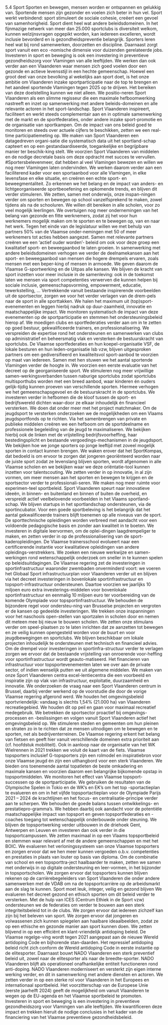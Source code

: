 5.4 Sport Sporten en bewegen, mensen worden er ontspannen en gelukkig van. Sportende mensen zijn gezonder en voelen zich beter in hun vel. Sport werkt verbindend: sport stimuleert de sociale cohesie, creëert een gevoel van samenhorigheid. Sport dient heel wat andere beleidsdomeinen. In het fijnmazige netwerk van meer dan 25.000 sportclubs is diversiteit welkom, kunnen welzijnsvragen opgepikt worden, kan iedereen excelleren, wordt inclusie bevorderd en is gezondheidspreventie belangrijk. Sporters leren heel wat bij rond samenwerken, doorzetten en discipline. Daarnaast zorgt sport vanuit een eco -nomische dimensie voor duizenden gerelateerde jobs. Investeren in sport en beweging is ook een investering in preventieve gezondheidszorg voor Vlamingen van alle leeftijden. We werken dan ook verder aan een Vlaanderen waar mensen zich goed voelen door een gezonde en actieve levensstijl in een hechte gemeenschap. Hoewel een groot deel van onze bevolking al wekelijks aan sport doet, is het onze ambitie om Vlaanderen inzake sportparticipatie naar de top te brengen en het aandeel sportende Vlamingen tegen 2025 op te drijven. Het bereiken van deze doelstelling kunnen we niet alleen. We positio-neren Sport Vlaanderen als een slimme regisseur die een maximale hefboomwerking nastreeft en inzet op samenwerking met andere beleids-domeinen en alle relevante actoren in het sport-landschap. Sport Vlaanderen inspireert, faciliteert en werkt steeds complementair aan en in optimale samenwerking met de markt en de sportfederaties, onder andere inzake sport-promotie en de organisatie van sportkampen. Om de impact van ons beleid goed te monitoren en steeds over actuele cijfers te beschikken, zetten we een real-time participatiemeting op. We maken van Sport Vlaanderen een datagedreven organi-satie die systematisch data uit het sportland-schap capteert en op een gestandaardiseerde, toegankelijke en begrijpbare manier ter beschik-king stelt. We voorzien Sport Vlaanderen van middelen en de nodige decretale basis om deze opdracht met succes te vervullen. #Sportersbelevenmeer, dat hebben al veel Vlamingen bewezen en willen we nog meer Vlamingen laten ondervinden. We werken daarom verder aan een faciliterend kader voor een sportaanbod voor alle Vlamingen, in elke levensfase en elke situatie, en creëren een echte sport- en beweegmentaliteit. Zo erkennen we het belang en de impact van anders- en lichtgeorganiseerde sportbeoefening en opkomende trends, en blijven dit verder stimuleren. We zetten, samen met onderwijs, onze inspan-ningen verder om sporten en bewegen op school vanzelfsprekend te maken, zowel tijdens als na de schooluren. We willen dit bereiken in alle scholen, voor zo veel mogelijk leerlingen. We overtuigen nog meer ondernemingen van het belang van gezonde en fitte werknemers, zodat zij het voor hun werknemers mogelijk maken om te sporten en te bewegen op, van en naar het werk. Tegen het einde van de legislatuur willen we met behulp van partners 50% van de Vlaamse onder-nemingen met 50 of meer werknemers tot acties hebben aangezet. Samen met relevante partners creëren we een ‘actief ouder worden’- beleid om ook voor deze groep een kwalitatief sport- en beweegaanbod te laten groeien. In samenwerking met andere beleidsdomeinen verhogen we verder de deelnamekansen aan het sport- en beweegaanbod van mensen die hogere drempels ervaren, zoals mensen met een beper-king of mensen in armoede. We geven daarom de Vlaamse G-sportwerking en de Uitpas alle kansen. We blijven de kracht van sport inzetten voor meer inclusie in de samenleving: ook in de toekomst laten we mensen via sport competenties verwerven die kunnen helpen bij sociale inclusie, gemeenschapsvorming, empowerment, educatie, tewerkstelling, … Vertrekkende vanuit bestaande inspirerende voorbeelden uit de sportsector, zorgen we voor het verder verlagen van de drem-pels naar de sport in alle sporttakken. We halen het maximum uit (top)sport-evenementen en leggen hierbij nadruk op duur-zaamheid, innovatie en maatschappelijke impact. We monitoren systematisch de impact van deze evenementen op de sportparticipatie en stemmen het ondersteuningsbeleid hierop af. We moedigen clubs en sportfederaties verder aan om in te zetten op goed bestuur, gekwalificeerde trainers, en professionalisering. We verspreiden de expertise rond het ondersteunen en samenwerken van clubs op administratief en beheersmatig vlak en versterken de bestuurskracht van sportclubs. De Vlaamse sportfederaties en hun koepel-organisatie VSF, de lokale besturen en hun leden-organisatie Isb vzw, blijven uitgesproken partners om een gediversifieerd en kwaliteitsvol sport-aanbod te voorzien op maat van iedereen. Samen met hen stuwen we het aantal sportende Vlamingen verder de hoogte in. We voorzien een eerste evaluatie van het decreet op de georganiseerde sport. We stimuleren nog meer vrijwillige samen-werkingsverbanden tussen naburige sportclubs zodat sportclubs multisporthubs worden met een breed aanbod, waar kinderen én ouders gelijk-tijdig kunnen proeven van verschillende sporten. Hiermee verhogen we het gemeenschapsgevoel en de bestuurskracht in de sportclubs. We investeren verder in hefbomen die de kloof tussen de sport- en bedrijfswereld dichten waar-door ze elkaar inhoudelijk én financieel versterken. We doen dat onder meer met het project matchmaker. Om de jeugdsport te versterken onderzoeken we de mogelijkheden om een Vlaams jeugdsportfonds op te richten. Via het samenbrengen van private en publieke middelen creëren we een hefboom om de sportdeelname en professionele begeleiding van de jeugd te maximaliseren. We bekijken hierbij ook de linken met de vrijstelling bedrijfsvoorheffing, haar bestedingsplicht en bestaande vergoedings-mechanismen in de jeugdsport. We bekijken hoe we jonge sporters op jonge leeftijd met zoveel mogelijk sporten in contact kunnen brengen. We waken erover dat het SportKompas, dat bedoeld is om ervoor te zorgen dat jongeren georiënteerd worden naar de juiste sport zodat ze levenslang blijven sporten, wordt afgenomen in alle Vlaamse scholen en we bekijken waar we deze oriëntatie-tool kunnen inzetten voor talentscouting. We zetten verder in op innovatie, in al zijn vormen, om meer mensen aan het sporten en bewegen te krijgen en de sportsector verder te professionali-seren. We maken nog meer ruimte voor experimen-teel sportbeleid. Sport Vlaanderen speurt naar innovatieve ideeën, in binnen- en buitenland en binnen of buiten de overheid, en verspreidt actief veelbelovende voorbeelden in het Vlaams sportland-schap. We blijven startups in het sportlandschap ondersteunen, via de sportincubator. Voor een goede sportbeleving is het belangrijk dat het aantal gekwalificeerde trainers blijft toenemen op alle niveaus van de sport. De sporttechnische opleidingen worden verbreed met aandacht voor een voldoende pedagogische basis en zonder aan kwaliteit in te boeten. We investeren in digitale leervormen, om de oplei-dingen laagdrempeliger te maken, en zetten verder in op de professionalisering van de sport-kaderopleidingen. De Vlaamse trainersschool evolueert naar een certificerende instantie voor kwalitatieve opleidingen van andere opleidings-verstrekkers. We zoeken een nieuwe werkwijze en samen-werkingen rond wetenschappelijk onderzoek om sneller in te kunnen spelen op beleidsuitdagingen. De Vlaamse regering zet de investeringen in sportinfrastructuur waaronder zwembaden onverminderd voort: we voeren het Globaal Sport infrastructuurplan voor Vlaanderen verder uit en blijven via het decreet investeringen in bovenlokale sportinfrastructuur en topsport-infrastructuur ondersteunen. Daartoe voorzien we jaarlijks 10 miljoen euro extra investerings-middelen voor bovenlokale sportinfrastructuur en eenmalig 10 miljoen euro ter voorbereiding van de komende Olympiade voor topsportinfrastructuur. We behouden de bijzondere regel voor ondersteu-ning van Brusselse projecten en vergroten er de kansen op gedeelde investeringen. We trekken onze inspanningen voor het naschools open-stellen van sportzalen in scholen door en nemen dit meteen mee bij nieuw te bouwen scholen. We zetten onze stimulans verder om speel-plaatsen zo te laten inrichten dat ze aanzetten tot bewegen en ze veilig kunnen opengesteld worden voor de buurt en voor jeugdbewegingen en sportclubs. We blijven beschikbaar om lokale projecten inhoudelijk te ondersteunen met technisch en financieel advies. Om de drempel voor investeringen in sportinfra-structuur verder te verlagen zorgen we ervoor dat de bestaande vrijstelling van onroerende voor-heffing voor sportinfrastructuur wordt geauto-matiseerd. Het financieren van infrastructuur voor topsportevenementen laten we over aan de private sector, of indien wenselijk putten we uit algemene middelen. We maken van onze Sport Vlaanderen centra excel-lentiecentra die een voorbeeld en inspiratie zijn op vlak van infrastructuur, exploitatie, duurzaamheid en innovatie. We onderzoeken de vraag naar een Sport Vlaanderen centrum in Brussel, daarbij verder werkend op de voorstudie die door de vorige Vlaamse regering afgerond werd. We houden het omgevingsbeleid sportvriendelijk: vandaag is slechts 1,54% (21.000 ha) van Vlaanderen recreatiegebied. We houden dit op peil en gaan voor maximaal recreatief medegebruik. We betrekken de sportsector proactief bij omgevings-processen en -beslissingen en volgen vanuit Sport Vlaanderen actief het omgevingsbeleid op. We stimuleren steden en gemeenten om hun pleinen en straten zo in te richten dat ze mensen uitnodigen om te bewegen en te sporten, net als bedrijventerreinen. De Vlaamse regering erkent het belang van fietsen en geeft hier vanuit verschillende domeinen extra prioriteit aan (cf. hoofdstuk mobiliteit). Ook in aanloop naar de organisatie van het WK Wielrennen in 2021 trekken we voluit de kaart van de fiets. Vlaamse topsporters inclusief G-topsporters zijn een rolmodel en inspiratiebron voor onze Vlaamse jeugd én zijn een uithangbord voor een sterk Vlaanderen. We bieden ons toenemende aantal topatleten de beste omkadering en maximale kansen en voorzien daarom een belangrijke bijkomende opstap in topsportmiddelen. We monitoren het effect van Vlaamse topsport-successen op de sportparticipatie. We gebruiken de resultaten van de Olympische Spelen in Tokio en de WK’s en EK’s om het top -sportactieplan te evalueren en om in het vijfde topsportactieplan voor de Olympiade Parijs 2021 – 2024 de krachtlijnen en het focus- en centralisatie-principe verder aan te scherpen. We behouden de goede balans tussen ontwikkelings- en prestatiepro-gramma’s. We hebben daarbij ook aandacht voor de potentiële maatschappelijke impact van topsport en geven topsportfederaties en -coaches toegang tot wetenschappelijk onderbouwde onder steuning. We blijven de topsportwerking verder uitbouwen in de driehoek Gent, Antwerpen en Leuven en investeren dan ook verder in die topsportcampussen. We zetten maximaal in op een Vlaams topsportbeleid en stemmen waar relevant af met de andere gemeenschappen en met het BOIC. We evalueren het verloningssysteem van onze Vlaamse topsporters en zorgen ervoor dat we hen meer kunnen vergoeden o.b.v. competenties en prestaties in plaats van louter op basis van diploma. Om de combinatie van school en een topsporttra-ject haalbaarder te maken, zetten we samen met onderwijs in op digitale ondersteuning en leer-vormen, in het bijzonder in topsportscholen. We zorgen ervoor dat topsporters kunnen blijven rekenen op de carrièrebegeleiders van Sport Vlaanderen die onder andere samenwerken met de VDAB om na de topsportcarrière op de arbeidsmarkt aan de slag te kunnen. Sport moet leuk, integer, veilig en gezond blijven We evalueren het decreet gezond en ethisch sporten om dit beleid verder te versterken. Met de hulp van ICES (Centrum Ethiek in de Sport vzw) ondersteunen we de federaties om verder te bouwen aan een sterk integriteitsbeleid tot in de clubs. We zorgen ervoor dat iedereen zichzelf kan zijn bij het beleven van sport. We zorgen ervoor dat jongeren en volwassenen zich kunnen spiegelen aan haalbare ideaalbeelden, zodat ze op een ethische en gezonde manier aan sport kunnen doen. We zetten blijvend in op een efficiënt en klant-vriendelijk antidoping beleid. De Vlaamse regelge-ving wordt tegen 2021 aangepast aan de nieuwe Wereld antidoping Code en bijhorende stan-daarden. Het repressief antidoping beleid richt zich conform de Wereld antidoping Code in eerste instantie op de elitesporter. Daarnaast bouwt NADO Vlaanderen een sterk preventief beleid uit, zowel naar de elitesporter als naar de breedte-sporter. NADO Vlaanderen blijft als operationeel onafhankelijke entiteit functioneren rond anti-doping. NADO Vlaanderen moderniseert en versterkt zijn eigen interne werking verder, en dit in samenwerking met andere diensten en actoren. We zetten verder in op een sterke rol voor Vlaanderen in het Europees en internationaal sportbeleid. Het voorzitterschap van de Europese Unie (eerste jaarhelft 2024) geeft de mogelijkheid om vanuit Vlaanderen te wegen op de EU-agenda en het Vlaamse sportbeleid te promoten. Investeren in sport en beweging is een investering in preventieve gezondheidszorg voor Vlamingen van alle leeftijden. We kwantificeren deze impact en trekken hieruit de nodige conclusies in het kader van de financiering van het Vlaamse preventieve gezondheidsbeleid. 